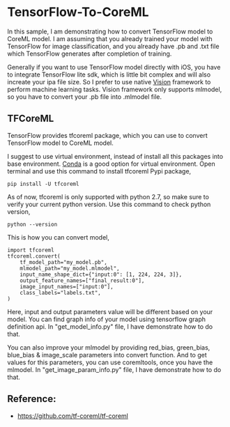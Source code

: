 # TensorFlow-To-CoreML
In this sample, I am demonstrating how to convert TensorFlow model to CoreML model.  I am assuming that you already trained your model with TensorFlow for image classification, and you already have .pb and .txt file which TensorFlow generates after completion of training.

Generally if you want to use TensorFlow model directly with iOS, you have to integrate TensorFlow lite sdk, which is little bit complex and will also increate your ipa file size. So I prefer to use native [Vision](https://developer.apple.com/documentation/vision) framework to perform machine learning tasks. Vision framework only supports mlmodel, so you have to convert your .pb file into .mlmodel file.

TFCoreML
-
TensorFlow provides tfcoreml package, which you can use to convert TensorFlow model to CoreML model. 

I suggest to use virtual environment, instead of install all this packages into base environment. [Conda](https://uoa-eresearch.github.io/eresearch-cookbook/recipe/2014/11/20/conda/) is a good option for virtual environment.
Open terminal and use this command to install tfcoreml Pypi package,
```
pip install -U tfcoreml
```
As of now, tfcoreml is only supported with python 2.7, so make sure to verify your current python version.
Use this command to check python version,
```
python --version
```

This is how you can convert model,
```
import tfcoreml
tfcoreml.convert(
    tf_model_path="my_model.pb",
    mlmodel_path="my_model.mlmodel",
    input_name_shape_dict={"input:0": [1, 224, 224, 3]},
    output_feature_names=["final_result:0"],
    image_input_names=["input:0"],
    class_labels="labels.txt",
)
```
Here, input and output parameters value will be different based on your model. You can find graph info of your model using tensorflow graph definition api. In "get_model_info.py" file, I have demonstrate how to do that.

You can also improve your mlmodel by providing red_bias, green_bias, blue_bias & image_scale parameters into convert function. And to get values for this parameters, you can use coremltools, once you have the mlmodel. In "get_image_param_info.py" file, I have demonstrate how to do that.


Reference:
-
- https://github.com/tf-coreml/tf-coreml


